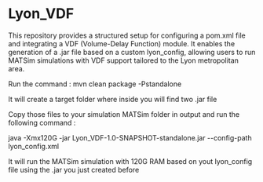 # Lyon_VDF

This repository provides a structured setup for configuring a pom.xml file and integrating a VDF (Volume-Delay Function) module. It enables the generation of a .jar file based on a custom lyon_config, allowing users to run MATSim simulations with VDF support tailored to the Lyon metropolitan area.

Run the command : mvn clean package -Pstandalone

It will create a target folder where inside you will find two .jar file 

Copy those files to your simulation MATSim folder in output and run the following command : 

java -Xmx120G -jar Lyon_VDF-1.0-SNAPSHOT-standalone.jar --config-path lyon_config.xml

It will run the MATSim simulation with 120G RAM based on yout lyon_config file using the .jar you just created before